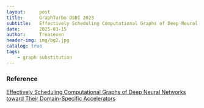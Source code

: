 ```yaml
---
layout:     post
title:      GraphTurbo OSDI 2023
subtitle:   Effectively Scheduling Computational Graphs of Deep Neural Networks toward Their Domain-Specific Accelerators
date:       2025-03-15
author:     Treaseven
header-img: img/bg2.jpg
catalog: true
tags:
    - graph substitution
---
```





### Reference
[Effectively Scheduling Computational Graphs of Deep Neural Networks toward Their Domain-Specific Accelerators](https://www.usenix.org/system/files/osdi23-zhao.pdf)
